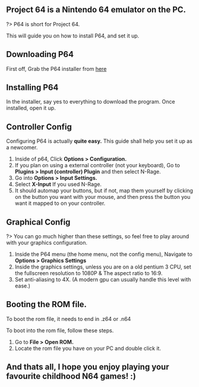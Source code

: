 ## Project 64 is a Nintendo 64 emulator on the PC. 

?> P64 is short for Project 64.

This will guide you on how to install P64, and set it up.

## Downloading P64

First off, Grab the P64 installer from [here](https://www.pj64-emu.com/file/setup-project64-3-0-0-5632-f83bee9/)

## Installing P64

In the installer, say yes to everything to download the program.
Once installed, open it up.

## Controller Config

Configuring P64 is actually **quite easy.** This guide shall help you set it up as a newcomer.

1. Inside of p64, Click **Options > Configuration.**
2. If you plan on using a external controller (not your keyboard), Go to **Plugins > Input (controller) Plugin** and then select N-Rage.
3. Go into **Options > Input Settings.**
4. Select **X-Input** If you used N-Rage.
5. It should automap your buttons, but if not, map them yourself by clicking on the button you want with your mouse, and then press the button you want it mapped to on your controller.

## Graphical Config

?> You can go much higher than these settings, so feel free to play around with your graphics configuration.

1. Inside the P64 menu (the home menu, not the config menu), Navigate to **Options > Graphics Settings**
2. Inside the graphics settings, unless you are on a old pentium 3 CPU, set the fullscreen resolution to 1080P & The aspect ratio to 16:9.
3. Set anti-aliasing to 4X. (A modern gpu can usually handle this level with ease.)

## Booting the ROM file.

To boot the rom file, it needs to end in .z64 or .n64

To boot into the rom file, follow these steps.

1. Go to **File > Open ROM.**
2. Locate the rom file you have on your PC and double click it.

## And thats all, I hope you enjoy playing your favourite childhood N64 games! :)



